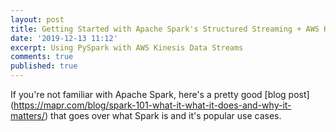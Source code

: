 ```yaml
---
layout: post
title: Getting Started with Apache Spark's Structured Streaming + AWS Kinesis
date: '2019-12-13 11:12'
excerpt: Using PySpark with AWS Kinesis Data Streams
comments: true
published: true
---
```

If you're not familiar with Apache Spark, here's a pretty good [blog post] (https://mapr.com/blog/spark-101-what-it-what-it-does-and-why-it-matters/) that goes over what Spark is and it's popular use cases.

